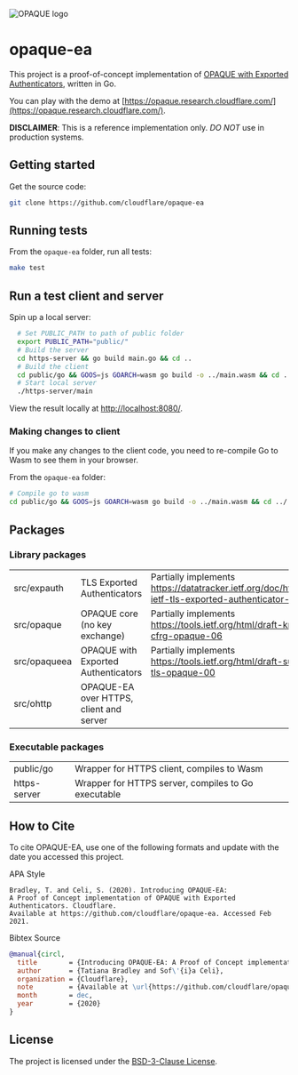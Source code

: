 ![OPAQUE logo](opaque.png)
# opaque-ea

This project is a proof-of-concept implementation
of [OPAQUE with Exported Authenticators](https://tools.ietf.org/html/draft-sullivan-tls-opaque-00), written in Go.

You can play with the demo at [https://opaque.research.cloudflare.com/](https://opaque.research.cloudflare.com/).

**DISCLAIMER**: This is a reference implementation only.
*DO NOT* use in production systems.

## Getting started

Get the source code:

```sh
git clone https://github.com/cloudflare/opaque-ea
```

## Running tests

From the `opaque-ea` folder, run all tests:

```sh
make test
```

## Run a test client and server

Spin up a local server:

```sh
  # Set PUBLIC_PATH to path of public folder
  export PUBLIC_PATH="public/"
  # Build the server
  cd https-server && go build main.go && cd ..
  # Build the client
  cd public/go && GOOS=js GOARCH=wasm go build -o ../main.wasm && cd ../..
  # Start local server
  ./https-server/main
```

View the result locally at [http://localhost:8080/](http://localhost:8080/).

### Making changes to client

If you make any changes to the client code, you need to re-compile
Go to Wasm to see them in your browser.

From the `opaque-ea` folder:

```sh
# Compile go to wasm
cd public/go && GOOS=js GOARCH=wasm go build -o ../main.wasm && cd ../..
```

## Packages

### Library packages

|   |   | |
|---|---|---|
|  src/expauth    |  TLS Exported Authenticators            | Partially implements https://datatracker.ietf.org/doc/html/draft-ietf-tls-exported-authenticator-13 |
|  src/opaque     |  OPAQUE core (no key exchange)          | Partially implements https://tools.ietf.org/html/draft-krawczyk-cfrg-opaque-06 |
|  src/opaqueea   |  OPAQUE with Exported Authenticators    | Partially implements https://tools.ietf.org/html/draft-sullivan-tls-opaque-00 |
|  src/ohttp      | OPAQUE-EA over HTTPS, client and server | |

### Executable packages

|   |   |
|---|---|
|  public/go    |  Wrapper for HTTPS client, compiles to Wasm  |
|  https-server |  Wrapper for HTTPS server, compiles to Go executable    |

## How to Cite

To cite OPAQUE-EA, use one of the following formats and update with the date
you accessed this project.

APA Style

```
Bradley, T. and Celi, S. (2020). Introducing OPAQUE-EA:
A Proof of Concept implementation of OPAQUE with Exported Authenticators. Cloudflare.
Available at https://github.com/cloudflare/opaque-ea. Accessed Feb 2021.
```

Bibtex Source

```bibtex
@manual{circl,
  title        = {Introducing OPAQUE-EA: A Proof of Concept implementation of OPAQUE with Exported Authenticators},
  author       = {Tatiana Bradley and Sof\'{i}a Celi},
  organization = {Cloudflare},
  note         = {Available at \url{https://github.com/cloudflare/opaque-ea}. Accessed Feb 2021},
  month        = dec,
  year         = {2020}
}
```

## License

The project is licensed under the [BSD-3-Clause License](LICENSE).

